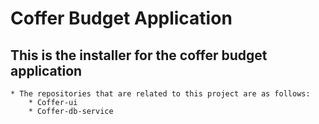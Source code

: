 # Coffer Budget Application

## This is the installer for the coffer budget application

    * The repositories that are related to this project are as follows:
        * Coffer-ui
        * Coffer-db-service